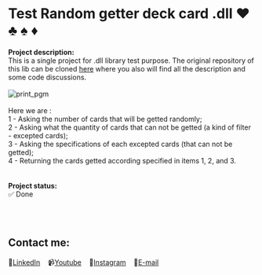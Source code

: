 # Test Random getter deck card .dll ❤️ ♣ ♠️ ♦️

**Project description:**<br>
This is a single project for .dll library test purpose. The original repository of this lib can be cloned [here](https://github.com/delpitec/Csharp_.NETFramework_Randomic.dll) where you also will find all the description and some code discussions.
&nbsp;<br><br> 
![print_pgm](https://user-images.githubusercontent.com/58537514/134566378-a1337d74-32d9-4ba7-afa1-e5af1577a56b.png)
&nbsp;<br><br> 
Here we are :<br> 
1 - Asking the number of cards that will be getted randomly;<br> 
2 - Asking what the quantity of cards that can not be getted (a kind of filter - excepted cards);<br> 
3 - Asking the specifications of each excepted cards (that can not be getted);<br> 
4 - Returning the cards getted according specified in items 1, 2, and 3.<br> 
&nbsp;<br><br> 
**Project status:**<br>
✅ Done 
 &nbsp;<br><br> 

 &nbsp;<br> 
## Contact me:
💼[LinkedIn](https://br.linkedin.com/in/rafaeldelpino)&nbsp;&nbsp;&nbsp;
📹[Youtube](https://www.youtube.com/delpitec)&nbsp;&nbsp;&nbsp;
📸[Instagram](https://www.instagram.com/delpitec_/)&nbsp;&nbsp;&nbsp;
📧[E-mail](delpitec@gmail.com)&nbsp;&nbsp;&nbsp;

